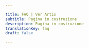 ```yaml
---

title: FAQ | Ver Artis
subtitle: Pagina in costruzione
description: Pagina in costruzione
translationKey: faq
draft: false

---
```

